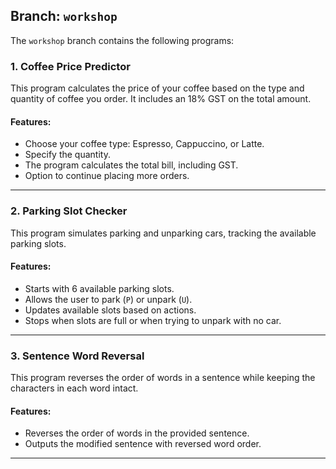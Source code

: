 ## Branch: `workshop`

The `workshop` branch contains the following programs:

### 1. **Coffee Price Predictor**

This program calculates the price of your coffee based on the type and quantity of coffee you order. It includes an 18% GST on the total amount.

#### Features:
- Choose your coffee type: Espresso, Cappuccino, or Latte.
- Specify the quantity.
- The program calculates the total bill, including GST.
- Option to continue placing more orders.

---

### 2. **Parking Slot Checker**

This program simulates parking and unparking cars, tracking the available parking slots.

#### Features:
- Starts with 6 available parking slots.
- Allows the user to park (`P`) or unpark (`U`).
- Updates available slots based on actions.
- Stops when slots are full or when trying to unpark with no car.

---

### 3. **Sentence Word Reversal**

This program reverses the order of words in a sentence while keeping the characters in each word intact.

#### Features:
- Reverses the order of words in the provided sentence.
- Outputs the modified sentence with reversed word order.

---
